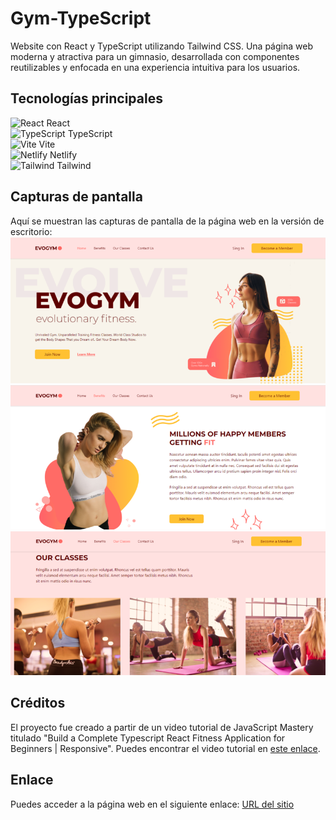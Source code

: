 # Gym-TypeScript

Website con React y TypeScript utilizando Tailwind CSS. Una página web moderna y atractiva para un gimnasio, desarrollada con componentes reutilizables y enfocada en una experiencia intuitiva para los usuarios.



## Tecnologías principales

![React](https://res.cloudinary.com/dzwyvvrtk/image/upload/v1686950743/Icons/React_vhnxrd.png) React  
![TypeScript](https://res.cloudinary.com/dzwyvvrtk/image/upload/v1687904946/Typescript_cxfvxr.png) TypeScript  
![Vite](https://res.cloudinary.com/dzwyvvrtk/image/upload/v1687904946/Vite_in7622.png) Vite  
![Netlify](https://res.cloudinary.com/dzwyvvrtk/image/upload/v1687906772/netlify_iha7wl.png) Netlify  
![Tailwind](https://res.cloudinary.com/dzwyvvrtk/image/upload/v1687907014/tailwind_mxxnna.png) Tailwind  

## Capturas de pantalla


Aquí se muestran las capturas de pantalla de la página web en la versión de escritorio:
![Desktop1](./src/assets/screenshots/Desktop1.PNG)  
![Desktop2](./src/assets/screenshots/Desktop2.PNG)  
![Desktop3](./src/assets/screenshots/Desktop3.PNG)  


## Créditos
El proyecto fue creado a partir de un video tutorial de JavaScript Mastery titulado "Build a Complete Typescript React Fitness Application for Beginners | Responsive". Puedes encontrar el video tutorial en [este enlace](https://www.youtube.com/watch?v=I2NNxr3WPDo).

## Enlace
Puedes acceder a la página web en el siguiente enlace:
[URL del sitio](https://evogym-typescript.netlify.app)
